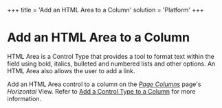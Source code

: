 +++
title = 'Add an HTML Area to a Column'
solution = 'Platform'
+++

# Add an HTML Area to a Column

HTML Area is a Control Type that provides a tool to format text within
the field using bold, italics, bulleted and numbered lists and other
options. An HTML Area also allows the user to add a link.

Add an HTML Area control to a column on the *[Page
Columns](../Sys_Admin/Page_Desc/Page_Columns_H.htm)* page's *Horizontal*
View. Refer to [Add a Control Type to a
Column](Add%20a%20Control%20Type%20to%20a%20Column.htm) for more
information.
